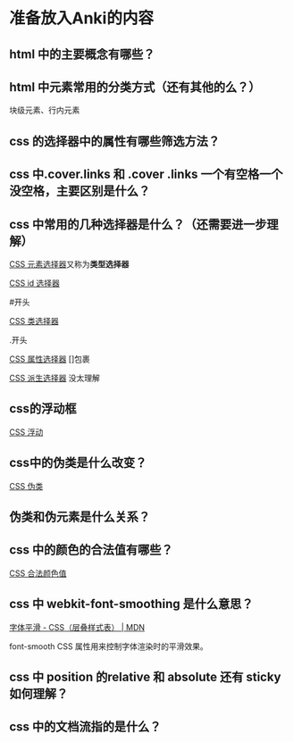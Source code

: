 # 准备放入Anki的内容


## html 中的主要概念有哪些？

## html 中元素常用的分类方式（还有其他的么？）
块级元素、行内元素

## css 的选择器中的属性有哪些筛选方法？

## css 中.cover.links 和 .cover .links 一个有空格一个没空格，主要区别是什么？



## css 中常用的几种选择器是什么？（还需要进一步理解）

[CSS 元素选择器](https://www.w3school.com.cn/css/css_selector_type.asp)又称为**类型选择器**

[CSS id 选择器](https://www.w3school.com.cn/css/css_syntax_id_selector.asp)

#开头

[CSS 类选择器](https://www.w3school.com.cn/css/css_syntax_class_selector.asp)

.开头

[CSS 属性选择器](https://www.w3school.com.cn/css/css_syntax_attribute_selector.asp)
[]包裹

[CSS 派生选择器](https://www.w3school.com.cn/css/css_syntax_descendant_selector.asp)
没太理解

## css的浮动框
[CSS 浮动](https://www.w3school.com.cn/css/css_positioning_floating.asp)


## css中的伪类是什么改变？
[CSS 伪类](https://www.w3school.com.cn/css/css_pseudo_classes.asp)

## 伪类和伪元素是什么关系？

## css 中的颜色的合法值有哪些？
[CSS 合法颜色值](https://www.w3school.com.cn/cssref/css_colors_legal.asp)

## css 中 webkit-font-smoothing 是什么意思？
[字体平滑 - CSS（层叠样式表） | MDN](https://developer.mozilla.org/zh-CN/docs/Web/CSS/font-smooth)

font-smooth CSS 属性用来控制字体渲染时的平滑效果。



## css 中 position 的relative 和 absolute 还有 sticky 如何理解？

## css 中的文档流指的是什么？